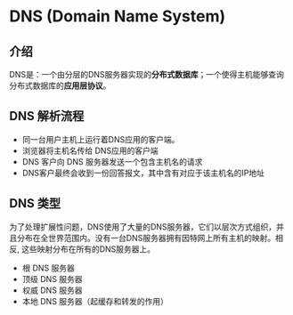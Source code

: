 # DNS (Domain Name System)

## 介绍
DNS是：一个由分层的DNS服务器实现的**分布式数据库**；一个使得主机能够查询分布式数据库的**应用层协议**。


## DNS 解析流程
- 同一台用户主机上运行着DNS应用的客户端。
- 浏览器将主机名传给 DNS应用的客户端
- DNS 客户向 DNS 服务器发送一个包含主机名的请求
- DNS客户最终会收到一份回答报文，其中含有对应于该主机名的IP地址

## DNS 类型
为了处理扩展性问题，DNS使用了大量的DNS服务器，它们以层次方式组织，并
且分布在全世界范围内。没有一台DNS服务器拥有因特网上所有主机的映射。相反,
这些映射分布在所有的DNS服务器上。

- 根 DNS 服务器
- 顶级 DNS 服务器
- 权威 DNS 服务器
- 本地 DNS 服务器（起缓存和转发的作用）

